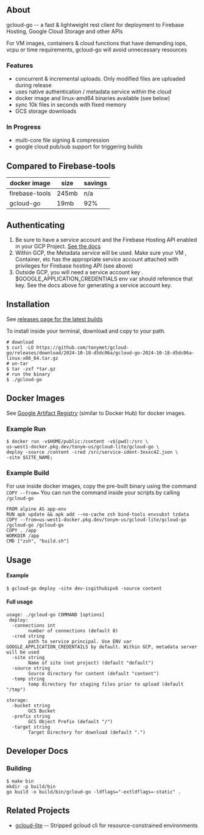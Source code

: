 
## About

gcloud-go -- a fast & lightweight rest client for deployment to Firebase Hosting, Google Cloud Storage and other APIs

For VM images, containers & cloud functions that have demanding iops, vcpu or
time requirements, gcloud-go will avoid unnecessary resources

### Features
* concurrent & incremental uploads. Only modified files are uploaded during release
* uses native authentication / metadata service within the cloud
* docker image and linux-amd64 binaries available (see below)
* sync 10k files in seconds with fixed memory
* GCS storage downloads

### In Progress
* multi-core file signing & compression
* google cloud pub/sub support for triggering builds


## Compared to Firebase-tools

| docker image  | size   | savings  |  
|---|---|---|
| firebase-tools  | 245mb  | n/a   |   
|  gcloud-go | 19mb  |  92%  |   


## Authenticating
1. Be sure to have a service account and the Firebase Hosting API enabled in your GCP Project.  [See the docs](https://firebase.google.com/docs/hosting/api-deploy)
2. Within GCP, the Metadata service will be used. Make sure your VM , Container, etc has the appropriate service account attached with privileges for Firebase hosting API (see above)
3. Outside GCP, you will need a service account key . $GOOGLE_APPLICATION_CREDENTIALS env var should reference that key.  See the docs above for generating a service account key.


## Installation
See [releases page for the latest builds](https://github.com/tonymet/gcloud-go/releases)

To install inside your terminal, download and copy to your path.
```
# download
$ curl -LO https://github.com/tonymet/gcloud-go/releases/download/2024-10-18-d5dc06a/gcloud-go-2024-10-18-d5dc06a-linux-x86_64.tar.gz
# un-tar
$ tar -zxf *tar.gz
# run the binary
$ ./gcloud-go
```


## Docker Images
See [Google Artifact Registry](us-west1-docker.pkg.dev/tonym-us/gcloud-lite/gcloud-go) (similar to Docker Hub) for docker images.

### Example Run
```
$ docker run -v$HOME/public:/content -v$(pwd):/src \
us-west1-docker.pkg.dev/tonym-us/gcloud-lite/gcloud-go \
deploy -source /content -cred /src/service-ident-3xxxc42.json \
-site $SITE_NAME;
```

### Example Build
For use inside docker images, copy the pre-built binary using the command `COPY --from=`
You can run the command inside your scripts by calling `/gcloud-go`

```
FROM alpine AS app-env
RUN apk update && apk add --no-cache zsh bind-tools envsubst tzdata
COPY --from=us-west1-docker.pkg.dev/tonym-us/gcloud-lite/gcloud-go /gcloud-go /gcloud-go
COPY . /app
WORKDIR /app
CMD ["zsh", "build.sh"]
```


## Usage
#### Example
```
$ gcloud-go deploy -site dev-isgithubipv6 -source content
```
#### Full usage
```
usage: ./gcloud-go COMMAND [options]
 deploy:
  -connections int
        number of connections (default 8)
  -cred string
        path to service principal. Use ENV var GOOGLE_APPLICATION_CREDENTAILS by default. Within GCP, metadata server will be used
  -site string
        Name of site (not project) (default "default")
  -source string
        Source directory for content (default "content")
  -temp string
        temp directory for staging files prior to upload (default "/tmp")

storage:
  -bucket string
        GCS Bucket
  -prefix string
        GCS Object Prefix (default "/")
  -target string
        Target Directory for download (default ".")

```


## Developer Docs
### Building
```
$ make bin
mkdir -p build/bin
go build -o build/bin/gcloud-go -ldflags="-extldflags=-static" .
```

## Related Projects
* [gcloud-lite](https://github.com/tonymet/gcloud-lite) -- Stripped gcloud cli for resource-constrained environments
